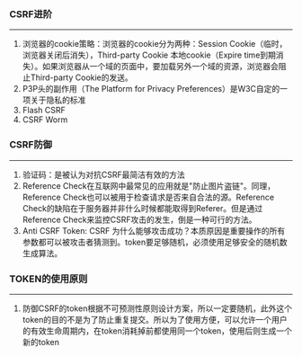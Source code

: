 ### CSRF进阶
---
1. 浏览器的cookie策略：浏览器的cookie分为两种：Session Cookie（临时，浏览器关闭后消失），Third-party Cookie 本地cookie（Expire time到期消失）。如果浏览器从一个域的页面中，要加载另外一个域的资源，浏览器会阻止Third-party Cookie的发送。
2. P3P头的副作用（The Platform for Privacy Preferences）是W3C自定的一项关于隐私的标准
3. Flash CSRF
4. CSRF Worm

### CSRF防御
---
1. 验证码：是被认为对抗CSRF最简洁有效的方法
2. Reference Check在互联网中最常见的应用就是"防止图片盗链"。同理，Reference Check也可以被用于检查请求是否来自合法的源。Reference Check的缺陷在于服务器并非什么时候都能取得到Referer。但是通过Reference Check来监控CSRF攻击的发生，倒是一种可行的方法。
3. Anti CSRF Token: CSRF 为什么能够攻击成功？本质原因是重要操作的所有参数都可以被攻击者猜测到。token要足够随机，必须使用足够安全的随机数生成算法。

### TOKEN的使用原则
---
1. 防御CSRF的token根据不可预测性原则设计方案，所以一定要随机，此外这个token的目的不是为了防止重复提交。所以为了使用方便，可以允许一个用户的有效生命周期内，在token消耗掉前都使用同一个token，使用后则生成一个新的token